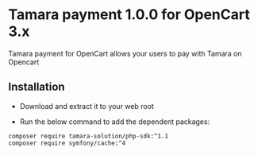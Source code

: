 # Tamara payment 1.0.0 for OpenCart 3.x

Tamara payment for OpenCart allows your users to pay with Tamara on Opencart


## Installation
* Download and extract it to your web root

* Run the below command to add the dependent packages:

```
composer require tamara-solution/php-sdk:^1.1
composer require symfony/cache:^4
```